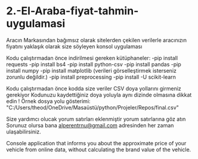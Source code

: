 # 2.-El-Araba-fiyat-tahmin-uygulamasi
Aracın Markasından bağımsız olarak sitelerden çekilen verilerle aracınızın fiyatını yaklaşık olarak size söyleyen konsol uygulaması

Kodu çalıştırmadan önce indirilmesi gereken kütüphaneler:
-pip install requests
-pip install bs4 
-pip install python-csv
-pip install pandas
-pip install numpy
-pip install matplotlib (verileri görselleştirmek isterseniz zorunlu değildir.)
-pip install preprocessing
-pip install -U scikit-learn

Kodu çalıştırmadan önce kodda size veriler CSV doya yollarını girmeniz gerekiyor Kodunuzu kaydettiğiniz doya yoluyla aynı dizinde olmasına dikkat edin !
Örnek dosya yolu gösterimi: "C:/Users/theod/OneDrive/Masaüstü/python/Projeler/Repos/final.csv"

Size yardımcı olucak yorum satırları eklenmiştir yorum satırlarına göz atın
Sorunuz olursa bana alperentrnu@gmail.com adresinden her zaman ulaşabilirsiniz.

Console application that informs you about the approximate price of your vehicle from online data, without calculating the brand value of the vehicle.



